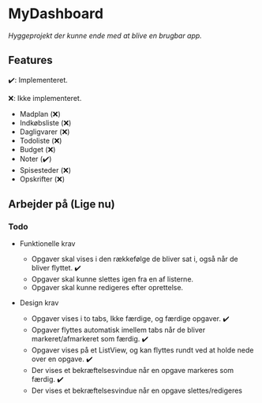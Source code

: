 # MyDashboard

*Hyggeprojekt der kunne ende med at blive en brugbar app.*

## Features

✔️: Implementeret.

❌: Ikke implementeret.

- Madplan (❌)
- Indkøbsliste (❌)
- Dagligvarer (❌)
- Todoliste (❌)
- Budget (❌)
- Noter (✔️)
- Spisesteder (❌)
- Opskrifter (❌)

## Arbejder på (Lige nu)
### Todo

- Funktionelle krav
  - Opgaver skal vises i den rækkefølge de bliver sat i, også når de bliver flyttet. ✔️
  - Opgaver skal kunne slettes igen fra en af listerne.
  - Opgaver skal kunne redigeres efter oprettelse.

- Design krav
  - Opgaver vises i to tabs, Ikke færdige, og færdige opgaver. ✔️
  - Opgaver flyttes automatisk imellem tabs når de bliver markeret/afmarkeret som færdig. ✔️
  - Opgaver vises på et ListView, og kan flyttes rundt ved at holde nede over en opgave. ✔️
  - Der vises et bekræftelsesvindue når en opgave markeres som færdig. ✔️
  - Der vises et bekræftelsesvindue når en opgave slettes/redigeres